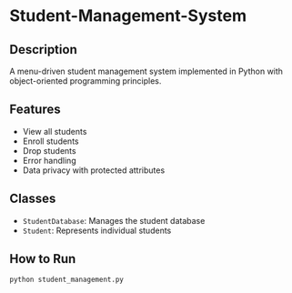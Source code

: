 # Student-Management-System

## Description
A menu-driven student management system implemented in Python with object-oriented programming principles.

## Features
- View all students
- Enroll students
- Drop students
- Error handling
- Data privacy with protected attributes

## Classes
- `StudentDatabase`: Manages the student database
- `Student`: Represents individual students

## How to Run
```bash
python student_management.py
